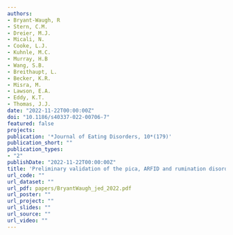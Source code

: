 ```yaml
---
authors:
- Bryant-Waugh, R
- Stern, C.M.
- Dreier, M.J.
- Micali, N.
- Cooke, L.J.
- Kuhnle, M.C.
- Murray, H.B
- Wang, S.B.
- Breithaupt, L.
- Becker, K.R.
- Misra, M.
- Lawson, E.A.
- Eddy, K.T.
- Thomas, J.J.
date: "2022-11-22T00:00:00Z"
doi: "10.1186/s40337-022-00706-7"
featured: false
projects:
publication: '*Journal of Eating Disorders, 10*(179)'
publication_short: ""
publication_types:
- "2"
publishDate: "2022-11-22T00:00:00Z"
title: 'Preliminary validation of the pica, ARFID and rumination disorder interview ARFID questionnaire (PARDI‐AR‐Q)'
url_code: ""
url_dataset: ""
url_pdf: papers/BryantWaugh_jed_2022.pdf
url_poster: ""
url_project: ""
url_slides: ""
url_source: ""
url_video: ""
---
```


